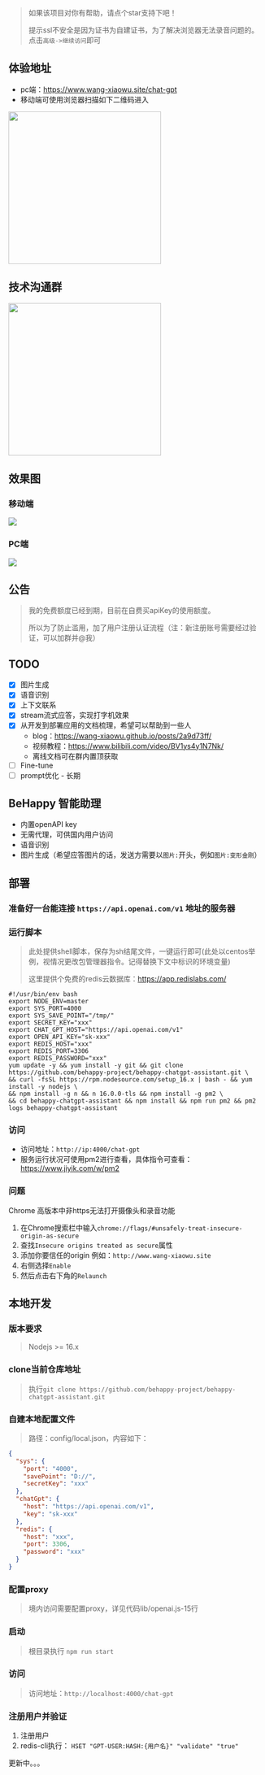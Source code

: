 > 如果该项目对你有帮助，请点个star支持下吧！
> 
> 提示ssl不安全是因为证书为自建证书，为了解决浏览器无法录音问题的。点击`高级->继续访问`即可

## 体验地址
- pc端：https://www.wang-xiaowu.site/chat-gpt
- 移动端可使用浏览器扫描如下二维码进入

<a href="https://cdn.jsdelivr.net/gh/wang-xiaowu/picture_repository@master/chat-gpt-qrcode.png">
  <img align="center" src="https://cdn.jsdelivr.net/gh/wang-xiaowu/picture_repository@master/chat-gpt-qrcode.png" width="300px"/>
</a>

## 技术沟通群
<img src="https://raw.githubusercontent.com/wang-xiaowu/picture_repository/master/behappy_group.jpg" width="300px">

## 效果图
### 移动端
![](https://cdn.jsdelivr.net/gh/wang-xiaowu/picture_repository@master/chat-gpt-mobile.gif)

### PC端
![](https://github.com/wang-xiaowu/picture_repository/blob/master/chat-gpt-pc.gif?raw=true)

## 公告
> 我的免费额度已经到期，目前在自费买apiKey的使用额度。
> 
> 所以为了防止滥用，加了用户注册认证流程（注：新注册账号需要经过验证，可以加群并@我）


## TODO
- [x] 图片生成
- [x] 语音识别
- [x] 上下文联系
- [x] stream流式应答，实现打字机效果
- [x] 从开发到部署应用的文档梳理，希望可以帮助到一些人
  - blog：https://wang-xiaowu.github.io/posts/2a9d73ff/
  - 视频教程：https://www.bilibili.com/video/BV1ys4y1N7Nk/
  - 离线文档可在群内置顶获取
- [ ] Fine-tune
- [ ] prompt优化 - 长期

## BeHappy 智能助理
- 内置openAPI key
- 无需代理，可供国内用户访问
- 语音识别
- 图片生成（希望应答图片的话，发送方需要以`图片:`开头，例如`图片:变形金刚`）

## 部署

### 准备好一台能连接 `https://api.openai.com/v1` 地址的服务器

### 运行脚本
> 此处提供shell脚本，保存为sh结尾文件，一键运行即可(此处以centos举例，视情况更改包管理器指令。记得替换下文中标识的环境变量)
>
> 这里提供个免费的redis云数据库：https://app.redislabs.com/


```shell
#!/usr/bin/env bash
export NODE_ENV=master
export SYS_PORT=4000
export SYS_SAVE_POINT="/tmp/"
export SECRET_KEY="xxx"
export CHAT_GPT_HOST="https://api.openai.com/v1"
export OPEN_API_KEY="sk-xxx"
export REDIS_HOST="xxx"
export REDIS_PORT=3306
export REDIS_PASSWORD="xxx"
yum update -y && yum install -y git && git clone https://github.com/behappy-project/behappy-chatgpt-assistant.git \
&& curl -fsSL https://rpm.nodesource.com/setup_16.x | bash - && yum install -y nodejs \
&& npm install -g n && n 16.0.0-tls && npm install -g pm2 \
&& cd behappy-chatgpt-assistant && npm install && npm run pm2 && pm2 logs behappy-chatgpt-assistant
```

### 访问

- 访问地址：`http://ip:4000/chat-gpt`
- 服务运行状况可使用pm2进行查看，具体指令可查看：https://www.jiyik.com/w/pm2

### 问题
Chrome 高版本中非https无法打开摄像头和录音功能
1. 在Chrome搜索栏中输入`chrome://flags/#unsafely-treat-insecure-origin-as-secure`
2. 查找`Insecure origins treated as secure`属性
3. 添加你要信任的origin 例如：`http://www.wang-xiaowu.site`
4. 右侧选择`Enable`
5. 然后点击右下角的`Relaunch`

## 本地开发

### 版本要求

> Nodejs >= 16.x

### clone当前仓库地址
> 执行`git clone https://github.com/behappy-project/behappy-chatgpt-assistant.git`

### 自建本地配置文件

> 路径：config/local.json，内容如下：

```json
{
  "sys": {
    "port": "4000",
    "savePoint": "D://",
    "secretKey": "xxx"
  },
  "chatGpt": {
    "host": "https://api.openai.com/v1",
    "key": "sk-xxx"
  },
  "redis": {
    "host": "xxx",
    "port": 3306,
    "password": "xxx"
  }
}
```
### 配置proxy
> 境内访问需要配置proxy，详见代码lib/openai.js-15行

### 启动
> 根目录执行 `npm run start`

### 访问
> 访问地址：`http://localhost:4000/chat-gpt`

### 注册用户并验证
1. 注册用户
2. redis-cli执行： `HSET "GPT-USER:HASH:{用户名}" "validate" "true"`

更新中。。。

